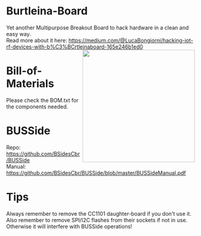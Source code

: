 # Burtleina-Board
Yet another Multipurpose Breakout Board to hack hardware in a clean and easy way.<br>
Read more about it here: https://medium.com/@LucaBongiorni/hacking-iot-rf-devices-with-b%C3%BCrtleinaboard-165e246b1ed0
 <img src="https://user-images.githubusercontent.com/25242404/88533097-5b69c780-d00e-11ea-945b-755d8c0ab963.JPG" width=300 align=right>


# Bill-of-Materials
Please check the BOM.txt for the components needed.

# BUSSide
Repo: https://github.com/BSidesCbr/BUSSide <br>
Manual: https://github.com/BSidesCbr/BUSSide/blob/master/BUSSideManual.pdf

# Tips
Always remember to remove the CC1101 daughter-board if you don't use it.<br>
Also remember to remove SPI/I2C flashes from their sockets if not in use.<br>
Otherwise it will interfere with BUSSide operations!
